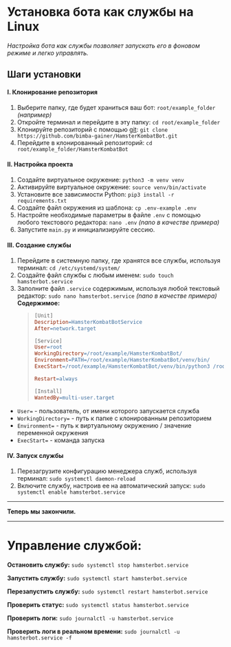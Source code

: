 # Установка бота как службы на Linux
_Настройка бота как службы позволяет запускать его в фоновом режиме и легко управлять._

## Шаги установки
#### I. Клонирование репозитория
1. Выберите папку, где будет храниться ваш бот:
    `root/example_folder` _(например)_
2. Откройте терминал и перейдите в эту папку:
    `cd root/example_folder`
3. Клонируйте репозиторий с помощью [git](https://www.git-scm.com/):
    `git clone https://github.com/bimba-gainer/HamsterKombatBot.git`
4. Перейдите в клонированный репозиторий:
    `cd root/example_folder/HamsterKombatBot`

#### II. Настройка проекта
1. Создайте виртуальное окружение:
    `python3 -m venv venv`
2. Активируйте виртуальное окружение:
  `source venv/bin/activate`
3. Установите все зависимости Python:
  `pip3 install -r requirements.txt`
4. Создайте файл окружения из шаблона:
  `cp .env-example .env`
5. Настройте необходимые параметры в файле `.env` с помощью любого текстового редактора:
  `nano .env` _(nano в качестве примера)_
6. Запустите `main.py` и инициализируйте сессию.

#### III. Создание службы
1. Перейдите в системную папку, где хранятся все службы, используя терминал:
    `cd /etc/systemd/system/`
2. Создайте файл службы с любым именем:
    `sudo touch hamsterbot.service`
3. Заполните файл `.service` содержимым, используя любой текстовый редактор:
    `sudo nano hamsterbot.service` _(nano в качестве примера)_
    **Содержимое:**
    > ```makefile
    > [Unit]
    > Description=HamsterKombatBotService
    > After=network.target
    > 
    > [Service]
    > User=root
    > WorkingDirectory=/root/example/HamsterKombatBot/
    > Environment=PATH=/root/example/HamsterKombatBot/venv/bin/
    > ExecStart=/root/example/HamsterKombatBot/venv/bin/python3 /root/example/HamsterKombatBot/main.py -a 2
    > 
    > Restart=always
    > 
    > [Install]
    > WantedBy=multi-user.target
    > ```
 - `User=` - пользователь, от имени которого запускается служба
 - `WorkingDirectory=` - путь к папке с клонированным репозиторием
 - `Environment=` - путь к виртуальному окружению / значение переменной окружения 
 - `ExecStart=` - команда запуска

#### IV. Запуск службы
1. Перезагрузите конфигурацию менеджера служб, используя терминал:
    `sudo systemctl daemon-reload`
1. Включите службу, настроив ее на автоматический запуск:
    `sudo systemctl enable hamsterbot.service`
___
**Теперь мы закончили.**

___
# Управление службой:
**Остановить службу:**
`sudo systemctl stop hamsterbot.service`

**Запустить службу:**
`sudo systemctl start hamsterbot.service`

**Перезапустить службу:**
`sudo systemctl restart hamsterbot.service`

**Проверить статус:**
`sudo systemctl status hamsterbot.service`

**Проверить логи:**
`sudo journalctl -u hamsterbot.service`

**Проверить логи в реальном времени:**
`sudo journalctl -u hamsterbot.service -f`
